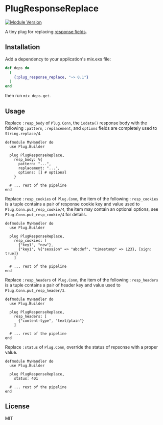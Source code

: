 # PlugResponseReplace

[![Module Version](https://img.shields.io/hexpm/v/plug_response_replace.svg)](https://hex.pm/packages/plug_response_replace)

A tiny plug for replacing [response fields](https://hexdocs.pm/plug/Plug.Conn.html#module-response-fields).

## Installation

Add a dependency to your application's mix.exs file:

```elixir
def deps do
  [
    {:plug_response_replace, "~> 0.1"}
  ]
end
```

then run `mix deps.get`.


## Usage

Replace `:resp_body` of `Plug.Conn`, the `iodata()` response body with the following `:pattern`, `:replacement`, and `options`
fields are completely used to `String.replace/4`.

```
defmodule MyHandler do
  use Plug.Builder

  plug PlugResponseReplace, 
    resp_body: %{
      pattern: "...",
      replacement: "...",
      options: [] # optional
    }

  # ... rest of the pipeline
end
```

Replace `:resp_cookies` of `Plug.Conn`, the item of the following `:resp_cookies` is a tuple contains a pair of response cookie key
and value used to `Plug.Conn.put_resp_cookie/4`, the item may contain an optional options, see `Plug.Conn.put_resp_cookie/4` for details.

```
defmodule MyHandler do
  use Plug.Builder

  plug PlugResponseReplace, 
    resp_cookies: [
      {"key1", "new"},
      {"key1", %{"session" => "abcdef", "timestamp" => 123}, [sign: true]}
    ]

  # ... rest of the pipeline
end
```

Replace `:resp_headers` of `Plug.Conn`, the item of the following `:resp_headers` is a tuple contains a pair of header key and value
used to `Plug.Conn.put_resp_header/3`.

```
defmodule MyHandler do
  use Plug.Builder

  plug PlugResponseReplace, 
    resp_headers: [
      {"content-type", "text/plain"}
    ]

  # ... rest of the pipeline
end
```

Replace `:status` of `Plug.Conn`, override the status of repsonse with a proper value.

```
defmodule MyHandler do
  use Plug.Builder

  plug PlugResponseReplace, 
    status: 401

  # ... rest of the pipeline
end
```

## License

MIT
